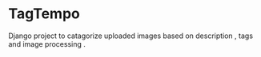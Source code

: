 TagTempo
========

Django project to catagorize uploaded images based on description , tags and image processing .
